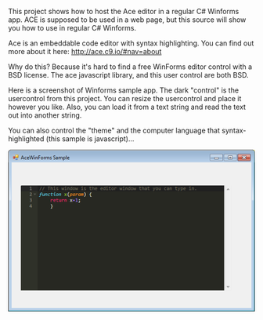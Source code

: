 This project shows how to host the Ace editor in a regular C# Winforms app. ACE is supposed to  be used in a web page, but this source will show you how to use in regular C# Winforms.

Ace is an embeddable code editor with syntax highlighting. You can find out more about it here: 
  http://ace.c9.io/#nav=about

Why do this? Because it's hard to find a free WinForms editor control with a BSD license. The ace javascript library, and this user control are both BSD.

Here is a screenshot of Winforms sample app. The dark "control" is the usercontrol from this project. You can resize the usercontrol and place it however you like. Also, you can load it from a text string and read the text out into another string.

You can also control the "theme" and the computer language that syntax-highlighted (this sample is javascript)...

![Alt text](/screenshot.jpg "Screenshot.jpg")
